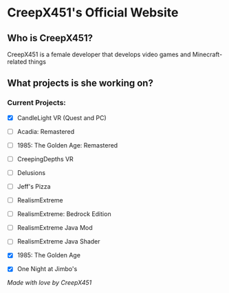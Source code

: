 # CreepX451's Official Website

## Who is CreepX451?
CreepX451 is a female developer that develops video games and Minecraft-related things

## What projects is she working on?
### Current Projects:
- [x] CandleLight VR (Quest and PC)
- [ ] Acadia: Remastered
- [ ] 1985: The Golden Age: Remastered
- [ ] CreepingDepths VR
- [ ] Delusions
- [ ] Jeff's Pizza
- [ ] RealismExtreme
- [ ] RealismExtreme: Bedrock Edition
- [ ] RealismExtreme Java Mod
- [ ] RealismExtreme Java Shader
- [x] 1985: The Golden Age
- [x] One Night at Jimbo's




*Made with love by CreepX451*

